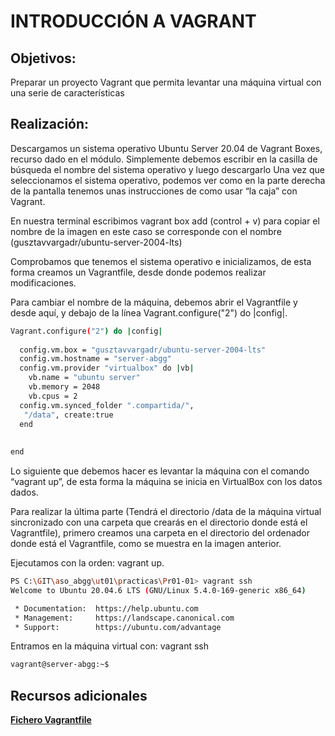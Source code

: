 # INTRODUCCIÓN A VAGRANT

## Objetivos:

Preparar un proyecto Vagrant que permita levantar una máquina virtual con una serie de características

## Realización:

Descargamos un sistema operativo Ubuntu Server 20.04  de Vagrant Boxes, recurso dado en el módulo. Simplemente debemos escribir en la casilla de búsqueda el nombre del sistema operativo y luego descargarlo
Una vez que seleccionamos el sistema operativo, podemos ver como en la parte derecha de la pantalla tenemos unas instrucciones de como usar “la caja” con Vagrant.

En nuestra terminal escribimos  vagrant box add (control + v) para copiar el nombre de la imagen en este caso se corresponde con el nombre (gusztavvargadr/ubuntu-server-2004-lts)

Comprobamos que tenemos el sistema operativo e inicializamos, de esta forma creamos un Vagrantfile,  desde donde podemos realizar modificaciones.

Para cambiar el nombre de la máquina, debemos abrir el Vagrantfile y desde aquí, y debajo de la línea Vagrant.configure("2") do |config|.
```bash
Vagrant.configure("2") do |config|
 
  config.vm.box = "gusztavvargadr/ubuntu-server-2004-lts"
  config.vm.hostname = "server-abgg"
  config.vm.provider "virtualbox" do |vb|
    vb.name = "ubuntu server"
    vb.memory = 2048
    vb.cpus = 2
  config.vm.synced_folder ".compartida/",
   "/data", create:true
  end
  
  
end
```
Lo siguiente que debemos hacer es levantar la máquina con el comando “vagrant up”, de esta forma la máquina se inicia en VirtualBox con los datos dados.

Para realizar la última parte (Tendrá el directorio /data de la máquina virtual sincronizado con una carpeta que crearás en el directorio donde está el Vagrantfile), primero creamos una carpeta en el directorio del ordenador donde está el Vagrantfile, como se muestra en la imagen anterior.

Ejecutamos con la orden: vagrant up. 
```bash
PS C:\GIT\aso_abgg\ut01\practicas\Pr01-01> vagrant ssh
Welcome to Ubuntu 20.04.6 LTS (GNU/Linux 5.4.0-169-generic x86_64)

 * Documentation:  https://help.ubuntu.com
 * Management:     https://landscape.canonical.com
 * Support:        https://ubuntu.com/advantage
 ```
Entramos en la máquina virtual con: vagrant ssh
```bash
vagrant@server-abgg:~$ 
```

## Recursos adicionales

[**Fichero Vagrantfile**](./Vagrantfile)